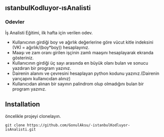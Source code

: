 ## ıstanbulKodluyor-ısAnalisti
### Odevler

İş Analisti Eğitimi, ilk hafta için verilen odev.
* Kullanıcının girdiği boy ve ağırlık değerlerine göre vücut kitle indeksini (VKİ = ağırlık/(boy*boy)) hesaplayınız.
* Maaşı ve zam oranı girilen işçinin zamlı maaşını hesaplayarak ekranda gösteriniz.
* Kullanıcının girdiği üç sayı arasında en büyük olanı bulan ve sonucu yazdıran bir program yazınız.
* Dairenin alanını ve çevresini hesaplayan python kodunu yazınız.(Dairenin yarıçapını kullanıcıdan alınız)
* Kullanıcıdan alınan bir sayının palindrom olup olmadığını bulan bir program yazınız.

## Installation
öncelikle projeyi clonelayın. 
```
git clone https://github.com/GonulAksu/-istanbulKodluyor-isAnalisti.git

```
